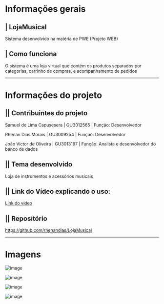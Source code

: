 # Informações gerais

## | LojaMusical

Sistema desenvolvido na matéria de PWE (Projeto WEB)

## | Como funciona

O sistema é uma loja virtual que contém os produtos separados por categorias, carrinho de compras, e acompanhamento de pedidos

---
# Informações do projeto


## || Contribuintes do projeto

Samuel de Lima Capusesera | GU3012565 | Função: Desenvolvedor

Rhenan Dias Morais | GU3009254 | Função: Desenvolvedor

João Victor de Oliveira | GU3013197 | Função: Analista e desenvolvedor do banco de dados

## || Tema desenvolvido

Loja de instrumentos e acessórios musicais

## || Link do Vídeo explicando o uso:

[Link do vídeo](https://www.youtube.com/watch?v=igsKySc-InY)

## || Reposítório

 https://github.com/rhenandias/LojaMusical
 
---
# Imagens

![image](https://i.postimg.cc/xCQQr3gR/tela-inicial.png)

![image](https://i.postimg.cc/q70D4DVz/produto-detalhes.png)

![image](https://i.postimg.cc/sgBs5Xvp/carrinho-compras.png)

![image](https://i.postimg.cc/HsqPPs60/login.png)